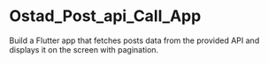 # Ostad_Post_api_Call_App
Build a Flutter app that fetches posts data from the provided API and displays it on the screen with pagination.
